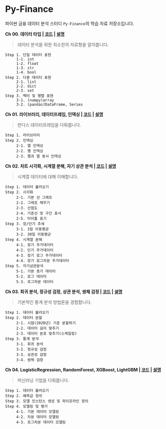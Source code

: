 # Py-Finance
파이썬 금융 데이터 분석 스터디 `Py-Finance`의 학습 자료 저장소입니다.

**Ch 00. 데이터 타입 | [코드](https://github.com/sw-song/py_finance/blob/main/tutorial/00_data_type.ipynb) | [설명](https://blog.naver.com/sw930601/222834125911)**
> 데이터 분석을 위한 최소한의 자료형을 알아봅니다.
```
Step 1. 단일 데이터 표현
     1-1. int
     1-2. float
     1-3. str
     1-4. bool
Step 2. 다중 데이터 표현
     2-1. list
     2-2. dict
     2-3. set
Step 3. 벡터 및 행렬 표현
     3-1. (numpy)array
     3-2. (pandas)DataFrame, Series
```

**Ch 01. 라이브러리, 데이터프레임, 인덱싱 | [코드](https://github.com/sw-song/py_finance/blob/main/tutorial/01_library_and_indexing.ipynb) | [설명](https://blog.naver.com/sw930601/222803780138)**
> 판다스 데이터프레임을 다뤄봅니다.
```
Step 1. 라이브러리
Step 2. 인덱싱
     2-1. 열 인덱싱
     2-2. 행 인덱싱
     2-3. 행과 열 동시 인덱싱
```

**Ch 02. 차트 시각화, 시계열 분해, 자기 상관 분석 | [코드](https://github.com/sw-song/py_finance/blob/main/tutorial/02_visualization_decomposition_autocorrelation.ipynb) | [설명](https://blog.naver.com/sw930601/222811729646)**
> 시계열 데이터에 대해 이해합니다.
```
Step 1. 데이터 불러오기
Step 2. 시각화
     2-1. 기본 선 그래프
     2-2. 그래프 채우기
     2-3. 산점도
     2-4. 기준선 및 구간 표시
     2-5. 타이틀 표기
Step 3. 장/단기 추세
     3-1. 3일 이동평균
     3-2. 30일 이동평균
Step 4. 시계열 분해
     4-1. 장기 주가데이터
     4-2. 단기 주가데이터
     4-3. 장기 로그 주가데이터
     4-4. 장기 로그차분 주가데이터
Step 5. 자기상관분석
     5-1. 기본 종가 데이터
     5-2. 로그 데이터
     5-3. 로그차분 데이터
```

**Ch 03. 회귀 분석, 정규성 검정, 상관 분석, 쌍체 검정 | [코드](https://github.com/sw-song/py_finance/blob/main/tutorial/03_statistical_analysis.ipynb) | [설명](https://blog.naver.com/sw930601/222822718529)**
> 기본적인 통계 분석 방법론을 경험합니다.
```
Step 1. 데이터 불러오기
Step 2. 데이터 분할
     2-1. 시점(2020년) 기준 분할하기
     2-2. 데이터 길이 맞추기
     2-3. 데이터 분포 맞추기(스케일링)
Step 3. 통계 분석
     3-1. 회귀 분석
     3-2. 정규성 검정
     3-3. 상관성 검정
     3-4. 쌍체 검정
```

**Ch 04. LogisticRegression, RandomForest, XGBoost, LightGBM | [코드](https://github.com/sw-song/py_finance/blob/main/tutorial/04_machine_learning.ipynb) | [설명](https://blog.naver.com/sw930601/222825538747)**
> 머신러닝 기법을 다뤄봅니다.
```
Step 1. 데이터 불러오기
Step 2. 예측값 정의
Step 3. 모델 인스턴스 생성 및 파이프라인 정의
Step 4. 모델링 및 평가
     4-1. 기본 데이터 모델링
     4-2. 차분 데이터 모델링
     4-3. 로그차분 데이터 모델링
```